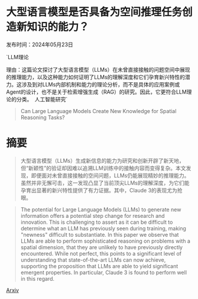 # 大型语言模型是否具备为空间推理任务创造新知识的能力？

发布时间：2024年05月23日

`LLM理论

理由：这篇论文探讨了大型语言模型（LLMs）在未曾直接接触的问题空间中展现的推理能力，以及这种能力如何证明了LLMs的理解深度和它们孕育新兴特性的潜力。这涉及到对LLMs内部机制和能力的理论分析，而不是具体的应用案例或Agent的设计，也不是关于检索增强生成（RAG）的研究。因此，它更符合LLM理论的分类。` `人工智能研究`

> Can Large Language Models Create New Knowledge for Spatial Reasoning Tasks?

# 摘要

> 大型语言模型（LLMs）生成新信息的能力为研究和创新开辟了新天地，但“新颖性”的验证却因难以追溯LLM训练中的接触内容而变得复杂。本文发现，即便面对未曾直接接触的空间问题，LLMs仍能展现精妙的推理能力。虽然并非无懈可击，这一发现凸显了当前顶尖LLMs的理解深度，为它们能孕育出显著的新兴特性提供了有力证据。其中，Claude 3的表现尤为抢眼。

> The potential for Large Language Models (LLMs) to generate new information offers a potential step change for research and innovation. This is challenging to assert as it can be difficult to determine what an LLM has previously seen during training, making "newness" difficult to substantiate. In this paper we observe that LLMs are able to perform sophisticated reasoning on problems with a spatial dimension, that they are unlikely to have previously directly encountered. While not perfect, this points to a significant level of understanding that state-of-the-art LLMs can now achieve, supporting the proposition that LLMs are able to yield significant emergent properties. In particular, Claude 3 is found to perform well in this regard.

[Arxiv](https://arxiv.org/abs/2405.14379)